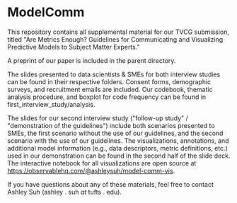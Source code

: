 # ModelComm

This repository contains all supplemental material for our TVCG submission, titled "Are Metrics Enough? Guidelines for Communicating and Visualizing Predictive Models to Subject Matter Experts."

A preprint of our paper is included in the parent directory.

The slides presented to data scientists & SMEs for both interview studies can be found in their respective folders. Consent forms, demographic surveys, and recruitment emails are included. Our codebook, thematic analysis procedure, and boxplot for code frequency can be found in first_interview_study/analysis.

The slides for our second interview study ("follow-up study" / "demonstration of the guidelines") include both scenarios presented to SMEs, the first scenario without the use of our guidelines, and the second scenario with the use of our guidelines. The visualizations, annotations, and additional model information (e.g., data descriptors, metric definitions, etc.) used in our demonstration can be found in the second half of the slide deck. The interactive notebook for all visualizations are open source at https://observablehq.com/@ashleysuh/model-comm-vis. 

If you have questions about any of these materials, feel free to contact Ashley Suh (ashley . suh _at_ tufts . edu).
